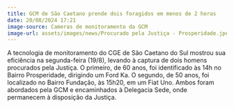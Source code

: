 ```yaml
---
title: GCM de São Caetano prende dois foragidos em menos de 2 horas
date: 20/08/2024 17:21
image-source: Cameras de monitoramento da GCM
image-url: assets/images/news/Procurado pela Justiça - Prosperidade.jpeg
---
```


A tecnologia de monitoramento do CGE de São Caetano do Sul mostrou sua eficiência na segunda-feira (19/8), levando à captura de dois homens procurados pela Justiça. O primeiro, de 60 anos, foi identificado às 14h no Bairro Prosperidade, dirigindo um Ford Ka. O segundo, de 50 anos, foi localizado no Bairro Fundação, às 15h20, em um Fiat Uno. Ambos foram abordados pela GCM e encaminhados à Delegacia Sede, onde permanecem à disposição da Justiça.